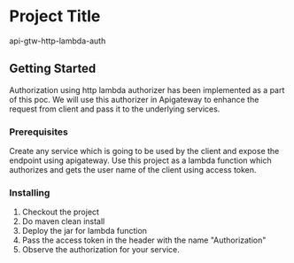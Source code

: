 # Project Title

api-gtw-http-lambda-auth

## Getting Started

Authorization using http lambda authorizer has been implemented as a part of this poc. 
We will use this authorizer in Apigateway to enhance the request from client and pass it to the underlying services. 

### Prerequisites

Create any service which is going to be used by the client and expose the endpoint using apigateway.
Use this project as a lambda function which authorizes and gets the user name of the client using access token.


### Installing

1. Checkout the project
2. Do maven clean install
3. Deploy the jar for lambda function
4. Pass the access token in the header with the name "Authorization"
5. Observe the authorization for your service. 

